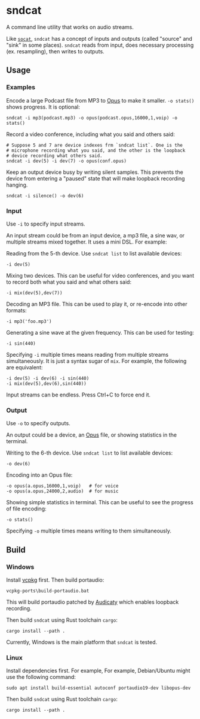 # sndcat

A command line utility that works on audio streams.

Like [`socat`](https://linux.die.net/man/1/socat), `sndcat` has a concept of
inputs and outputs (called "source" and "sink" in some places). `sndcat`
reads from input, does necessary processing (ex. resampling), then writes to
outputs.

## Usage

### Examples

Encode a large Podcast file from MP3 to [Opus](https://opus-codec.org/) to
make it smaller. `-o stats()` shows progress. It is optional:

    sndcat -i mp3(podcast.mp3) -o opus(podcast.opus,16000,1,voip) -o stats()

Record a video conference, including what you said and others said:

    # Suppose 5 and 7 are device indexes frm `sndcat list`. One is the
    # microphone recording what you said, and the other is the loopback
    # device recording what others said.
    sndcat -i dev(5) -i dev(7) -o opus(conf.opus)

Keep an output device busy by writing silent samples. This prevents the
device from entering a "paused" state that will make loopback recording
hanging.

    sndcat -i silence() -o dev(6)

### Input

Use `-i` to specify input streams.

An input stream could be from an input device, a mp3 file, a sine wav, or
multiple streams mixed together. It uses a mini DSL. For example:

Reading from the 5-th device. Use `sndcat list` to list available devices:

    -i dev(5)

Mixing two devices. This can be useful for video conferences, and you want
to record both what you said and what others said:

    -i mix(dev(5),dev(7))

Decoding an MP3 file. This can be used to play it, or re-encode into other
formats:

    -i mp3('foo.mp3')

Generating a sine wave at the given frequency. This can be used for testing:

    -i sin(440)

Specifying `-i` multiple times means reading from multiple streams
simultaneously. It is just a syntax sugar of `mix`. For example, the
following are equivalent:

    -i dev(5) -i dev(6) -i sin(440)
    -i mix(dev(5),dev(6),sin(440))

Input streams can be endless. Press Ctrl+C to force end it.

### Output

Use `-o` to specify outputs.

An output could be a device, an [Opus](https://opus-codec.org/) file, or
showing statistics in the terminal.

Writing to the 6-th device. Use `sndcat list` to list available devices:

    -o dev(6)

Encoding into an Opus file:

    -o opus(a.opus,16000,1,voip)   # for voice
    -o opus(a.opus,24000,2,audio)  # for music

Showing simple statistics in terminal. This can be useful to see the
progress of file encoding:

    -o stats()

Specifying `-o` multiple times means writing to them simultaneously.

## Build

### Windows

Install [vcpkg](https://github.com/Microsoft/vcpkg) first. Then build portaudio:

    vcpkg-ports\build-portaudio.bat

This will build portaudio patched by
[Audicaty](https://github.com/audacity/audacity) which enables loopback
recording.

Then build `sndcat` using Rust toolchain `cargo`:

    cargo install --path .

Currently, Windows is the main platform that `sndcat` is tested.

### Linux

Install dependencies first. For example, For example, Debian/Ubuntu might use
the following command:

    sudo apt install build-essential autoconf portaudio19-dev libopus-dev

Then build `sndcat` using Rust toolchain `cargo`:

    cargo install --path .
